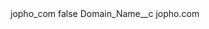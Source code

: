 <?xml version="1.0" encoding="UTF-8"?>
<CustomMetadata xmlns="http://soap.sforce.com/2006/04/metadata" xmlns:xsi="http://www.w3.org/2001/XMLSchema-instance" xmlns:xsd="http://www.w3.org/2001/XMLSchema">
    <label>jopho_com</label>
    <protected>false</protected>
    <values>
        <field>Domain_Name__c</field>
        <value xsi:type="xsd:string">jopho.com</value>
    </values>
</CustomMetadata>
